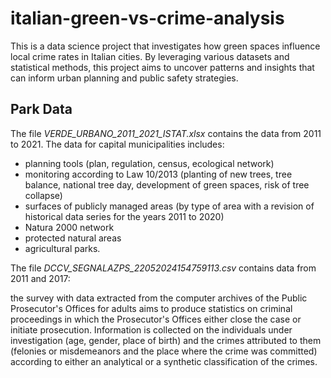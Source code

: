 # italian-green-vs-crime-analysis
This is a data science project that investigates how green spaces influence local crime rates in Italian cities. By leveraging various datasets and statistical methods, this project aims to uncover patterns and insights that can inform urban planning and public safety strategies.

## Park Data 
The file *VERDE_URBANO_2011_2021_ISTAT.xlsx* contains the data from 2011 to 2021. The data for capital municipalities includes:

- planning tools (plan, regulation, census, ecological network)
- monitoring according to Law 10/2013 (planting of new trees, tree balance, national tree day, development of green spaces, risk of tree collapse)
- surfaces of publicly managed areas (by type of area with a revision of historical data series for the years 2011 to 2020)
- Natura 2000 network
- protected natural areas
- agricultural parks.

The file *DCCV_SEGNALAZPS_22052024154759113.csv* contains data from 2011 and 2017:

the survey with data extracted from the computer archives of the Public Prosecutor's Offices for adults aims to produce statistics on criminal proceedings in which the Prosecutor's Offices either close the case or initiate prosecution. Information is collected on the individuals under investigation (age, gender, place of birth) and the crimes attributed to them (felonies or misdemeanors and the place where the crime was committed) according to either an analytical or a synthetic classification of the crimes.
